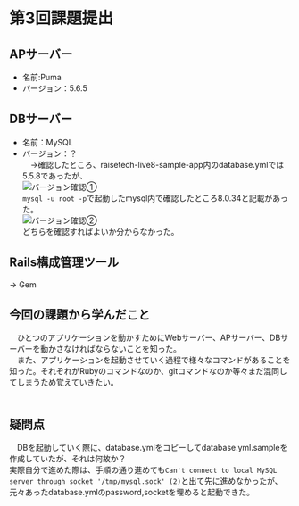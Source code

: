 # 第3回課題提出
## APサーバー
- 名前:Puma
- バージョン：5.6.5  

## DBサーバー
- 名前：MySQL
- バージョン：？  
　→確認したところ、raisetech-live8-sample-app内のdatabase.ymlでは5.5.8であったが、  
![バージョン確認①](RaiseTech/DBver.check01.png)  
`mysql -u root -p`で起動したmysql内で確認したところ8.0.34と記載があった。  
![バージョン確認②](RaiseTech/DBver.check02.png)  
どちらを確認すればよいか分からなかった。  

## Rails構成管理ツール
→ Gem
## 今回の課題から学んだこと
　ひとつのアプリケーションを動かすためにWebサーバー、APサーバー、DBサーバーを動かさなければならないことを知った。  
　また、アプリケーションを起動させていく過程で様々なコマンドがあることを知った。それぞれがRubyのコマンドなのか、gitコマンドなのか等々まだ混同してしまうため覚えていきたい。  
　
## 疑問点
　DBを起動していく際に、database.ymlをコピーしてdatabase.yml.sampleを作成していたが、それは何故か？  
実際自分で進めた際は、手順の通り進めても`Can't connect to local MySQL server through socket '/tmp/mysql.sock' (2)`と出て先に進めなかったが、元々あったdatabase.ymlのpassword,socketを埋めると起動できた。  
